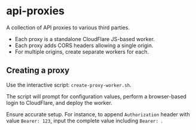 # api-proxies
A collection of API proxies to various third parties.

* Each proxy is a standalone CloudFlare JS-based worker.
* Each proxy adds CORS headers allowing a single origin.
* For multiple origins, create separate workers for each.

## Creating a proxy

Use the interactive script: `create-proxy-worker.sh`.

The script will prompt for configuration values, perform
a browser-based login to CloudFlare, and deploy the worker.

Ensure accurate setup. For instance, to append `Authorization` header
with value `Bearer: 123`, input the complete value including `Bearer: `.
